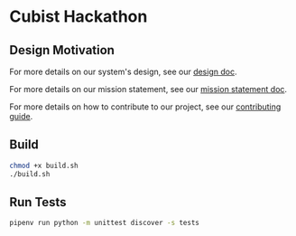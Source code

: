 # Cubist Hackathon 

## Design Motivation

For more details on our system's design, see our [design doc](docs/system_design.md).

For more details on our mission statement, see our [mission statement doc](docs/mission_statement.md).

For more details on how to contribute to our project, see our [contributing guide](docs/CONTRIBUTING..md).

## Build 

```bash
chmod +x build.sh
./build.sh
```

## Run Tests

```bash
pipenv run python -m unittest discover -s tests
```
